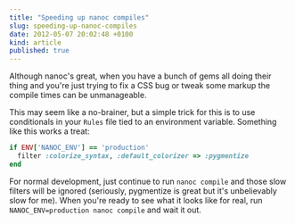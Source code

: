 ```yaml
---
title: "Speeding up nanoc compiles"
slug: speeding-up-nanoc-compiles
date: 2012-05-07 20:02:48 +0100
kind: article
published: true
---
```


Although nanoc's great, when you have a bunch of gems all doing their thing and you're just trying to fix a CSS bug or tweak some markup the compile times can be unmanageable.

This may seem like a no-brainer, but a simple trick for this is to use conditionals in your `Rules` file tied to an environment variable. Something like this works a treat:

``` ruby
if ENV['NANOC_ENV'] == 'production'
  filter :colorize_syntax, :default_colorizer => :pygmentize
end
```

For normal development, just continue to run `nanoc compile` and those slow filters will be ignored (seriously, pygmentize is great but it's unbelievably slow for me). When you're ready to see what it looks like for real, run `NANOC_ENV=production nanoc compile` and wait it out.